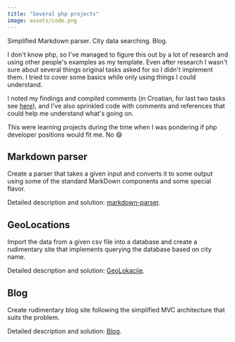 ```yaml
---
title: "Several php projects"
image: assets/code.png
---
```


Simplified Markdown parser. City data searching. Blog.

I don't know php, so I've managed to figure this out by a lot of research and using other people's examples as my template. Even after research I wasn't sure about several things original tasks asked for so I didn't implement them. I tried to cover some basics while only using things I could understand.

I noted my findings and compiled comments (in Croatian, for last two tasks see [here](/projects/php/php-comments.pdf)), and I've also sprinkled code with comments and references that could help me understand what's going on.

This were learning projects during the time when I was pondering if php developer positions would fit me. No :smile:

## Markdown parser
Create a parser that takes a given input and converts it to some output using some of the standard MarkDown components and some special flavor.

Detailed description and solution: [markdown-parser](https://github.com/inesucrvenom/inesucrvenom.github.io/tree/master/projects/php/markdown-parser).


## GeoLocations
Import the data from a given csv file into a database and create a rudimentary site that implements querying the database based on city name.

Detailed description and solution: [GeoLokacije](https://github.com/inesucrvenom/inesucrvenom.github.io/tree/master/projects/php/GeoLokacije).


## Blog
Create rudimentary blog site following the simplified MVC architecture that suits the problem.

Detailed description and solution: [Blog](https://github.com/inesucrvenom/inesucrvenom.github.io/tree/master/projects/php/Blog).
